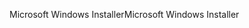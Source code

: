 <span data-ttu-id="6ca10-101">Microsoft Windows Installer</span><span class="sxs-lookup"><span data-stu-id="6ca10-101">Microsoft Windows Installer</span></span>